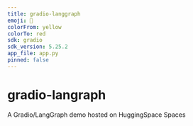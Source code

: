 ```yaml
---
title: gradio-langgraph
emoji: 🤠
colorFrom: yellow
colorTo: red
sdk: gradio
sdk_version: 5.25.2
app_file: app.py
pinned: false
---
```


# gradio-langraph
A Gradio/LangGraph demo hosted on HuggingSpace Spaces
